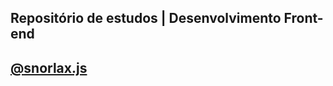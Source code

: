 **Repositório de estudos** | Desenvolvimento Front-end
---
[@snorlax.js](https://www.instagram.com/snorlax.js/)
---
